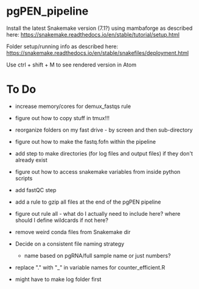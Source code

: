 # pgPEN_pipeline

Install the latest Snakemake version (7.1?) using mambaforge as described here:
https://snakemake.readthedocs.io/en/stable/tutorial/setup.html

Folder setup/running info as described here:
https://snakemake.readthedocs.io/en/stable/snakefiles/deployment.html

Use ctrl + shift + M to see rendered version in Atom

# To Do

* increase memory/cores for demux_fastqs rule 

* figure out how to copy stuff in tmux!!!

* reorganize folders on my fast drive - by screen and then sub-directory

* figure out how to make the fastq.fofn within the pipeline

* add step to make directories (for log files and output files) if they don't already exist

* figure out how to access snakemake variables from inside python scripts

* add fastQC step

* add a rule to gzip all files at the end of the pgPEN pipeline

* figure out rule all - what do I actually need to include here? where should I define wildcards if not here?

* remove weird conda files from Snakemake dir

* Decide on a consistent file naming strategy
  * name based on pgRNA/full sample name or just numbers?

* replace "." with "_" in variable names for counter_efficient.R

* might have to make log folder first
